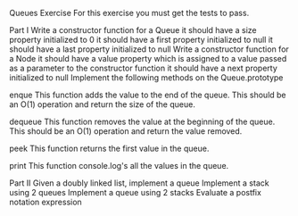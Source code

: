 Queues Exercise
For this exercise you must get the tests to pass.

Part I
Write a constructor function for a Queue
it should have a size property initialized to 0
it should have a first property initialized to null
it should have a last property initialized to null
Write a constructor function for a Node
it should have a value property which is assigned to a value passed as a parameter to the constructor function
it should have a next property initialized to null
Implement the following methods on the Queue.prototype

enque
This function adds the value to the end of the queue. This should be an O(1) operation and return the size of the queue.

dequeue
This function removes the value at the beginning of the queue. This should be an O(1) operation and return the value removed.

peek
This function returns the first value in the queue.

print
This function console.log's all the values in the queue.

Part II
Given a doubly linked list, implement a queue
Implement a stack using 2 queues
Implement a queue using 2 stacks
Evaluate a postfix notation expression